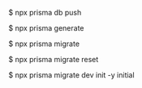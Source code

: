 $ npx prisma db push

$ npx prisma generate

$ npx prisma migrate

$ npx prisma migrate reset

$ npx prisma migrate dev init
-y
initial